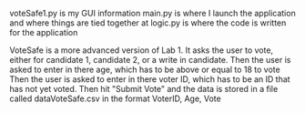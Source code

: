 voteSafe1.py is my GUI information
main.py is where I launch the application and where things are tied together at
logic.py is where the code is written for the application

VoteSafe is a more advanced version of Lab 1.  It asks the user to vote, either for candidate 1, candidate 2, or a write in candidate.
Then the user is asked to enter in there age, which has to be above or equal to 18 to vote
Then the user is asked to enter in there voter ID, which has to be an ID that has not yet voted.
Then hit "Submit Vote" and the data is stored in a file called dataVoteSafe.csv in the format VoterID, Age, Vote
